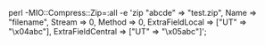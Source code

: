perl -MIO::Compress::Zip=:all -e 'zip \"abcde"  => "test.zip", Name => "filename", Stream => 0, Method => 0, ExtraFieldLocal => ["UT" => "\x04abc"], ExtraFieldCentral => ["UT" => "\x05abc"]';